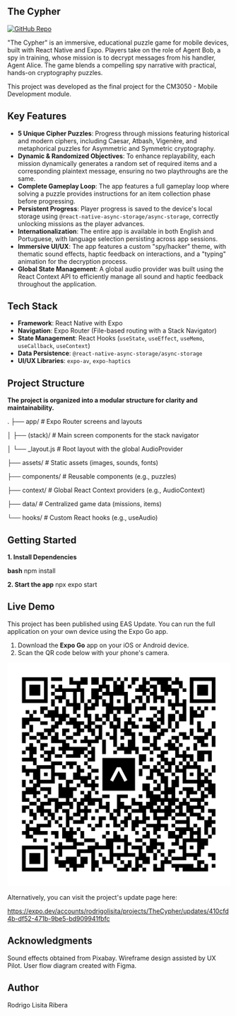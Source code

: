 
## The Cypher

[![GitHub Repo](https://img.shields.io/badge/GitHub-Repo-blue?logo=github)](https://github.com/rodrigolisita/TheCypher)


"The Cypher" is an immersive, educational puzzle game for mobile devices, built with React Native and Expo. Players take on the role of Agent Bob, a spy in training, whose mission is to decrypt messages from his handler, Agent Alice. The game blends a compelling spy narrative with practical, hands-on cryptography puzzles.

This project was developed as the final project for the CM3050 - Mobile Development module.

## Key Features

* **5 Unique Cipher Puzzles**: Progress through missions featuring historical and modern ciphers, including Caesar, Atbash, Vigenère, and metaphorical puzzles for Asymmetric and Symmetric cryptography.
* **Dynamic & Randomized Objectives**: To enhance replayability, each mission dynamically generates a random set of required items and a corresponding plaintext message, ensuring no two playthroughs are the same.
* **Complete Gameplay Loop**: The app features a full gameplay loop where solving a puzzle provides instructions for an item collection phase before progressing.
* **Persistent Progress**: Player progress is saved to the device's local storage using `@react-native-async-storage/async-storage`, correctly unlocking missions as the player advances.
* **Internationalization**: The entire app is available in both English and Portuguese, with language selection persisting across app sessions.
* **Immersive UI/UX**: The app features a custom "spy/hacker" theme, with thematic sound effects, haptic feedback on interactions, and a "typing" animation for the decryption process.
* **Global State Management**: A global audio provider was built using the React Context API to efficiently manage all sound and haptic feedback throughout the application.

## Tech Stack

* **Framework**: React Native with Expo
* **Navigation**: Expo Router (File-based routing with a Stack Navigator)
* **State Management**: React Hooks (`useState`, `useEffect`, `useMemo`, `useCallback`, `useContext`)
* **Data Persistence**: `@react-native-async-storage/async-storage`
* **UI/UX Libraries**: `expo-av`, `expo-haptics`

## Project Structure

**The project is organized into a modular structure for clarity and maintainability.**

.
├── app/                  # Expo Router screens and layouts

│   ├── (stack)/          # Main screen components for the stack navigator

│   └── _layout.js        # Root layout with the global AudioProvider

├── assets/               # Static assets (images, sounds, fonts)

├── components/           # Reusable components (e.g., puzzles)

├── context/              # Global React Context providers (e.g., AudioContext)

├── data/                 # Centralized game data (missions, items)

└── hooks/                # Custom React hooks (e.g., useAudio)


## Getting Started

**1. Install Dependencies**

**bash**
npm install

**2. Start the app**
npx expo start

## Live Demo

This project has been published using EAS Update. You can run the full application on your own device using the Expo Go app.

1.  Download the **Expo Go** app on your iOS or Android device.
2.  Scan the QR code below with your phone's camera.

![The Cypher QR Code](./assets/images/eas-update.svg)


Alternatively, you can visit the project's update page here: 

https://expo.dev/accounts/rodrigolisita/projects/TheCypher/updates/410cfd4b-df52-471b-9be5-bd909941fbfc


## Acknowledgments
Sound effects obtained from Pixabay.
Wireframe design assisted by UX Pilot.
User flow diagram created with Figma.

## Author
Rodrigo Lisita Ribera